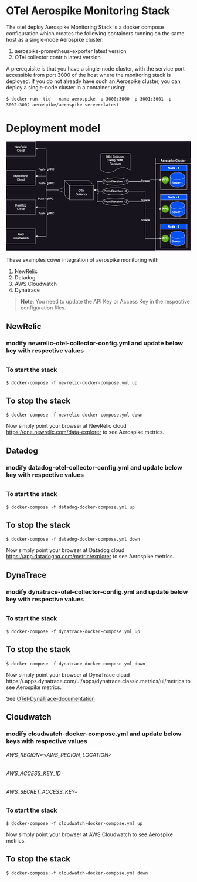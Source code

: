 # OTel Aerospike Monitoring Stack

The otel deploy Aerospike Monitoring Stack is a docker compose configuration
which creates the following containers running on the same host as a single-node
Aerospike cluster:
1. aerospike-prometheus-exporter latest version
1. OTel collector contrib latest version

A prerequisite is that you have a single-node cluster, with the service port
accessible from port 3000 of the host where the monitoring stack is deployed.  If you
do not already have such an Aerospike cluster, you can deploy a single-node cluster
in a container using:

```
$ docker run -tid --name aerospike -p 3000:3000 -p 3001:3001 -p 3002:3002 aerospike/aerospike-server:latest
```

# Deployment model
![Deployment Topology](assets/aerospike_exporter_otel_collector.png)

These examples cover integration of aerospike monitoring with 

1. NewRelic
2. Datadog
3. AWS Cloudwatch
4. Dynatrace

> **Note**: You need to update the API Key or Access Key in the respective configuration files.

## NewRelic 
### modify newrelic-otel-collector-config.yml and update below key with respective values 
###### <NEWRELIC-API-KEY> 
### To start the stack 
```
$ docker-compose -f newrelic-docker-compose.yml up
```
## To stop the stack
```
$ docker-compose -f newrelic-docker-compose.yml down
```
Now simply point your browser at NewRelic cloud https://one.newrelic.com/data-explorer to see Aerospike metrics.

## Datadog
### modify datadog-otel-collector-config.yml and update below key with respective values 
###### <DATADOG-APP-KEY> 
### To start the stack 
```
$ docker-compose -f datadog-docker-compose.yml up
```

## To stop the stack
```
$ docker-compose -f datadog-docker-compose.yml down
```
Now simply point your browser at Datadog cloud https://app.datadoghq.com/metric/explorer to see Aerospike metrics.

## DynaTrace 
### modify dynatrace-otel-collector-config.yml and update below key with respective values 
###### <DYNATRACE-API-TOKEN> 
### To start the stack 
```
$ docker-compose -f dynatrace-docker-compose.yml up
```
## To stop the stack
```
$ docker-compose -f dynatrace-docker-compose.yml down
```
Now simply point your browser at DynaTrace cloud https://<YOUR-ENVIRONMENT-ID>.apps.dynatrace.com/ui/apps/dynatrace.classic.metrics/ui/metrics to see Aerospike metrics.

See [OTel-DynaTrace-documentation](https://github.com/open-telemetry/opentelemetry-collector-contrib/blob/main/exporter/dynatraceexporter/README.md)

## Cloudwatch
### modify cloudwatch-docker-compose.yml and update below keys with respective values 
###### AWS_REGION=<AWS_REGION_LOCATION>
###### AWS_ACCESS_KEY_ID=<MENTION-YOUR-AWS-CLOUD-WATCH-KEY>
###### AWS_SECRET_ACCESS_KEY=<MENTION-YOUR-AWS-CW-SECRET-ACCESS-KEY>
### To start the stack 
```
$ docker-compose -f cloudwatch-docker-compose.yml up
```

Now simply point your browser at AWS Cloudwatch to see Aerospike metrics.

## To stop the stack
```
$ docker-compose -f cloudwatch-docker-compose.yml down
```
